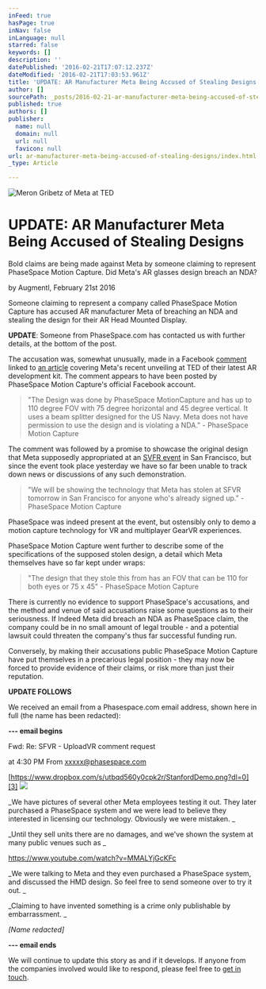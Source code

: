 ```yaml
---
inFeed: true
hasPage: true
inNav: false
inLanguage: null
starred: false
keywords: []
description: ''
datePublished: '2016-02-21T17:07:12.237Z'
dateModified: '2016-02-21T17:03:53.961Z'
title: 'UPDATE: AR Manufacturer Meta Being Accused of Stealing Designs'
author: []
sourcePath: _posts/2016-02-21-ar-manufacturer-meta-being-accused-of-stealing-designs.md
published: true
authors: []
publisher:
  name: null
  domain: null
  url: null
  favicon: null
url: ar-manufacturer-meta-being-accused-of-stealing-designs/index.html
_type: Article

---
```

![Meron Gribetz of Meta at TED](https://the-grid-user-content.s3-us-west-2.amazonaws.com/f1b11b37-3709-4665-b931-d1c2d2323ea6.jpg)

# UPDATE: AR Manufacturer Meta Being Accused of Stealing Designs

Bold claims are being made against Meta by someone claiming to represent PhaseSpace Motion Capture. Did Meta's AR glasses design breach an NDA?

by Augmentl, February 21st 2016

Someone claiming to represent a company called PhaseSpace Motion Capture has accused AR manufacturer Meta of breaching an NDA and stealing the design for their AR Head Mounted Display.

**UPDATE**: Someone from PhaseSpace.com has contacted us with further details, at the bottom of the post.

The accusation was, somewhat unusually, made in a Facebook [comment][0] linked to [an article][1] covering Meta's recent unveiling at TED of their latest AR development kit. The comment appears to have been posted by PhaseSpace Motion Capture's official Facebook account. 
> 
> "The Design was done by PhaseSpace MotionCapture and has up to 110 degree FOV with 75 degree horizontal and 45 degree vertical. It uses a beam splitter designed for the US Navy. Meta does not have permission to use the design and is violating a NDA." - PhaseSpace Motion Capture

The comment was followed by a promise to showcase the original design that Meta supposedly appropriated at an [SVFR event][2] in San Francisco, but since the event took place yesterday we have so far been unable to track down news or discussions of any such demonstration. 
> 
> "We will be showing the technology that Meta has stolen at SFVR tomorrow in San Francisco for anyone who's already signed up." - PhaseSpace Motion Capture

PhaseSpace was indeed present at the event, but ostensibly only to demo a motion capture technology for VR and multiplayer GearVR experiences.

PhaseSpace Motion Capture went further to describe some of the specifications of the supposed stolen design, a detail which Meta themselves have so far kept under wraps:

> "The design that they stole this from has an FOV that can be 110 for both eyes or 75 x 45" - PhaseSpace Motion Capture

There is currently no evidence to support PhaseSpace's accusations, and the method and venue of said accusations raise some questions as to their seriousness. If Indeed Meta did breach an NDA as PhaseSpace claim, the company could be in no small amount of legal trouble - and a potential lawsuit could threaten the company's thus far successful funding run.

Conversely, by making their accusations public PhaseSpace Motion Capture have put themselves in a precarious legal position - they may now be forced to provide evidence of their claims, or risk more than just their reputation.

**UPDATE FOLLOWS**

We received an email from a Phasespace.com email address, shown here in full (the name has been redacted):

**--- email begins**

Fwd: Re: SFVR - UploadVR comment request 

at 4:30 PM
From
xxxxx@phasespace.com

[https://www.dropbox.com/s/utbqd560y0cpk2r/StanfordDemo.png?dl=0][3]
![](https://s3-us-west-2.amazonaws.com/the-grid-img/p/3aac96a15c732493dbac19f93684b2949482a6d8.png)

_We have pictures of several other Meta employees testing it out.
They later purchased a PhaseSpace system and we were lead to believe 
they interested in licensing our technology.
Obviously we were mistaken. _

_Until they sell units there are no damages, and we've shown the system 
at many public venues such as _

[https://www.youtube.com/watch?v=MMALYjGcKFc ][4]

_We were talking to Meta and they even purchased a PhaseSpace system, and 
discussed the HMD design.
So feel free to send someone over to try it out. _

_Claiming to have invented something is a crime only publishable by 
embarrassment. _

_\[Name redacted\]_

**--- email ends**

We will continue to update this story as and if it develops. If anyone from the companies involved would like to respond, please feel free to [get in touch][5].

[0]: https://www.facebook.com/plugins/comments.php?fb_comment_id=1015704531842235_1017070461705642&href=http%3A%2F%2Fuploadvr.com%2Fmeta-2-ar-glasses-ted%2F&width=463
[1]: http://uploadvr.com/meta-2-ar-glasses-ted/
[2]: http://www.meetup.com/virtualreality/events/228239204/
[3]: https://www.dropbox.com/s/utbqd560y0cpk2r/StanfordDemo.png?dl=0


[4]: https://www.youtube.com/watch?v=MMALYjGcKFc
[5]: mailto://info@augmentl.io